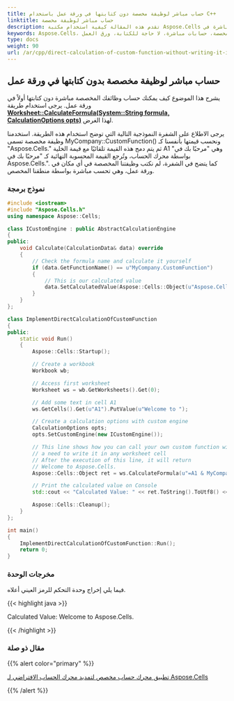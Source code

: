 ```yaml
---
title: حساب مباشر لوظيفة مخصصة دون كتابتها في ورقة عمل باستخدام C++
linktitle: حساب مباشر لوظيفة مخصصة
description: تقدم هذه المقالة كيفية استخدام مكتبة Aspose.Cells لحساب الوظائف المخصصة مباشرة في Microsoft Excel دون كتابتها في ورقة عمل. من خلال تحميل ملف Excel القائم أو إنشاء واحد جديد، يمكننا استخدام الطرق المقدمة من Aspose.Cells لحساب الوظيفة المخصصة والحصول على النتيجة. وأخيرًا، نقوم بحفظ ملف Excel المعدل على القرص.
keywords: Aspose.Cells، إكسل، وظائف مخصصة، حسابات مباشرة، لا حاجة للكتابة، ورق العمل
type: docs
weight: 90
url: /ar/cpp/direct-calculation-of-custom-function-without-writing-it-in-a-worksheet/
---
```


## **حساب مباشر لوظيفة مخصصة بدون كتابتها في ورقة عمل**

يشرح هذا الموضوع كيف يمكنك حساب وظائفك المخصصة مباشرة دون كتابتها أولاً في ورقة عمل. يرجى استخدام طريقة [**Worksheet::CalculateFormula(System::String formula, CalculationOptions opts)**](https://reference.aspose.com/cells/cpp/aspose.cells/worksheet/calculateformula/) لهذا الغرض.

يرجى الاطلاع على الشفرة النموذجية التالية التي توضح استخدام هذه الطريقة. استخدمنا وظيفة مخصصة تسمى MyCompany::CustomFunction() ونحسب قيمتها بأنفسنا كـ "Aspose.Cells." ثم يتم دمج هذه القيمة تلقائيًا مع قيمة الخلية A1 وهي "مرحبًا بك في" بواسطة محرك الحساب، وتُرجع القيمة المحسوبة النهائية كـ "مرحبًا بك في Aspose.Cells.". كما يتضح في الشفرة، لم نكتب وظيفتنا المخصصة في أي مكان في ورقة عمل، وهي تحسب مباشرة بواسطة منطقنا المخصص.

### **نموذج برمجة**

```cpp
#include <iostream>
#include "Aspose.Cells.h"
using namespace Aspose::Cells;

class ICustomEngine : public AbstractCalculationEngine
{
public:
    void Calculate(CalculationData& data) override
    {
        // Check the formula name and calculate it yourself
        if (data.GetFunctionName() == u"MyCompany.CustomFunction")
        {
            // This is our calculated value
            data.SetCalculatedValue(Aspose::Cells::Object(u"Aspose.Cells."));
        }
    }
};

class ImplementDirectCalculationOfCustomFunction
{
public:
    static void Run()
    {
        Aspose::Cells::Startup();

        // Create a workbook
        Workbook wb;

        // Access first worksheet
        Worksheet ws = wb.GetWorksheets().Get(0);

        // Add some text in cell A1
        ws.GetCells().Get(u"A1").PutValue(u"Welcome to ");

        // Create a calculation options with custom engine
        CalculationOptions opts;
        opts.SetCustomEngine(new ICustomEngine());

        // This line shows how you can call your own custom function without
        // a need to write it in any worksheet cell
        // After the execution of this line, it will return
        // Welcome to Aspose.Cells.
        Aspose::Cells::Object ret = ws.CalculateFormula(u"=A1 & MyCompany.CustomFunction()", opts);

        // Print the calculated value on Console
        std::cout << "Calculated Value: " << ret.ToString().ToUtf8() << std::endl;

        Aspose::Cells::Cleanup();
    }
};

int main()
{
    ImplementDirectCalculationOfCustomFunction::Run();
    return 0;
}
```

### **مخرجات الوحدة**

فيما يلي إخراج وحدة التحكم للرمز العيني أعلاه.

{{< highlight java >}}

Calculated Value: Welcome to Aspose.Cells.

{{< /highlight >}}

### **مقال ذو صلة**

{{% alert color="primary" %}}

[تطبيق محرك حساب مخصص لتمديد محرك الحساب الافتراضي لـ Aspose.Cells](/cells/ar/cpp/implement-custom-calculation-engine-to-extend-the-default-calculation-engine-of-aspose-cells/)

{{% /alert %}}
